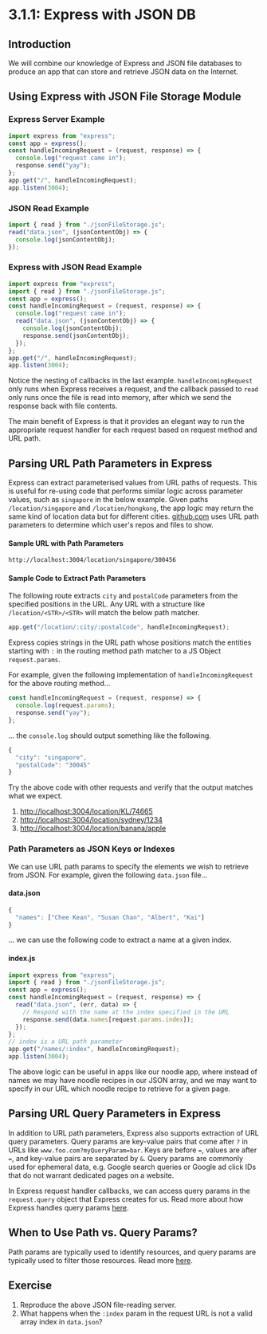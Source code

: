 # 3.1.1: Express with JSON DB

## Introduction

We will combine our knowledge of Express and JSON file databases to produce an app that can store and retrieve JSON data on the Internet.

## Using Express with JSON File Storage Module

### Express Server Example

```javascript
import express from "express";
const app = express();
const handleIncomingRequest = (request, response) => {
  console.log("request came in");
  response.send("yay");
};
app.get("/", handleIncomingRequest);
app.listen(3004);
```

### JSON Read Example

```javascript
import { read } from "./jsonFileStorage.js";
read("data.json", (jsonContentObj) => {
  console.log(jsonContentObj);
});
```

### Express with JSON Read Example

```javascript
import express from "express";
import { read } from "./jsonFileStorage.js";
const app = express();
const handleIncomingRequest = (request, response) => {
  console.log("request came in");
  read("data.json", (jsonContentObj) => {
    console.log(jsonContentObj);
    response.send(jsonContentObj);
  });
};
app.get("/", handleIncomingRequest);
app.listen(3004);
```

Notice the nesting of callbacks in the last example. `handleIncomingRequest` only runs when Express receives a request, and the callback passed to `read` only runs once the file is read into memory, after which we send the response back with file contents.

The main benefit of Express is that it provides an elegant way to run the appropriate request handler for each request based on request method and URL path.

## Parsing URL Path Parameters in Express

Express can extract parameterised values from URL paths of requests. This is useful for re-using code that performs similar logic across parameter values, such as `singapore` in the below example. Given paths `/location/singapore` and `/location/hongkong`, the app logic may return the same kind of location data but for different cities. [github.com](https://github.com) uses URL path parameters to determine which user's repos and files to show.

#### Sample URL with Path Parameters

```bash
http://localhost:3004/location/singapore/300456
```

#### Sample Code to Extract Path Parameters

The following route extracts `city` and `postalCode` parameters from the specified positions in the URL. Any URL with a structure like `/location/<STR>/<STR>` will match the below path matcher.

```javascript
app.get("/location/:city/:postalCode", handleIncomingRequest);
```

Express copies strings in the URL path whose positions match the entities starting with `:` in the routing method path matcher to a JS Object `request.params`.

For example, given the following implementation of `handleIncomingRequest` for the above routing method...

```javascript
const handleIncomingRequest = (request, response) => {
  console.log(request.params);
  response.send("yay");
};
```

... the `console.log` should output something like the following.

```javascript
{
  "city": "singapore",
  "postalCode": "30045"
}
```

Try the above code with other requests and verify that the output matches what we expect.

1. [http://localhost:3004/location/KL/74665](http://localhost:3004/location/KL/74665)
2. [http://localhost:3004/location/sydney/1234](http://localhost:3004/location/sydney/1234)
3. [http://localhost:3004/location/banana/apple](http://localhost:3004/location/banana/apple)

### Path Parameters as JSON Keys or Indexes

We can use URL path params to specify the elements we wish to retrieve from JSON. For example, given the following `data.json` file...

#### data.json

```javascript
{
  "names": ["Chee Kean", "Susan Chan", "Albert", "Kai"]
}
```

... we can use the following code to extract a name at a given index.

#### index.js

```javascript
import express from "express";
import { read } from "./jsonFileStorage.js";
const app = express();
const handleIncomingRequest = (request, response) => {
  read("data.json", (err, data) => {
    // Respond with the name at the index specified in the URL
    response.send(data.names[request.params.index]);
  });
};
// index is a URL path parameter
app.get("/names/:index", handleIncomingRequest);
app.listen(3004);
```

The above logic can be useful in apps like our noodle app, where instead of names we may have noodle recipes in our JSON array, and we may want to specify in our URL which noodle recipe to retrieve for a given page.

## Parsing URL Query Parameters in Express

In addition to URL path parameters, Express also supports extraction of URL query parameters. Query params are key-value pairs that come after `?` in URLs like `www.foo.com?myQueryParam=bar`. Keys are before `=`, values are after `=`, and key-value pairs are separated by `&`. Query params are commonly used for ephemeral data, e.g. Google search queries or Google ad click IDs that do not warrant dedicated pages on a website.

In Express request handler callbacks, we can access query params in the `request.query` object that Express creates for us. Read more about how Express handles query params [here](https://expressjs.com/en/api.html#req.query).

## When to Use Path vs. Query Params?

Path params are typically used to identify resources, and query params are typically used to filter those resources. Read more [here](https://stackoverflow.com/a/31261026).

## Exercise

1. Reproduce the above JSON file-reading server.
2. What happens when the `:index` param in the request URL is not a valid array index in `data.json`?
